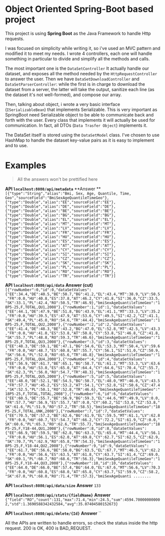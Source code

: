 ﻿# Object Oriented Spring-Boot based project
This project is using **Spring Boot** as the Java Framework to handle Http requests.

I was focused on simplicity while writing it, so i've used an MVC pattern and modified it to meet my needs. I wrote 4 controllers, each one will handle something in particular to divide and simplify all the methods and calls.

The most important one is the `DataSetController`
It actually handle our dataset, and exposes all the method needed by the `HttpRequestController` to answer the user.
Then we have `DataSetDownloadController` and `DataSetParserController`: while the first is in charge to download the dataset from a server, the latter will take the output, sanitize each line (as the dataset it's not well-formed), and compose our array.

Then, talking about object, i wrote a very basic interface (`ISerializableBean`) that implements Serializable. This is very important as SpringBoot need Serializable object to be able to communicate back and forth with the user.
Every class that implements it will actually be used for communication.
In fact, all DTOs (`Data Trasfer Object`) implements it.

The DataSet itself is stored using the `DataSetModel` class. 
I've chosen to use HashMap to handle the dataset key-value pairs as it is easy to implement and to use.

# Examples
> All the answers won't be prettified here

**API `localhost:8080/api/metadata`**
**Answer **
`[{"type":"String","alias":"Bmi, Sex, Age, Quantile, Time, Geo","sourceField":"BmiSexAgeQuantileTimeGeo"},{"type":"Double","alias":"EE","sourceField":"EE"},{"type":"Double","alias":"DE","sourceField":"DE"},{"type":"Double","alias":"BE","sourceField":"BE"},{"type":"Double","alias":"BG","sourceField":"BG"},{"type":"Double","alias":"EL","sourceField":"EL"},{"type":"Double","alias":"MT","sourceField":"MT"},{"type":"Double","alias":"LV","sourceField":"LV"},{"type":"Double","alias":"FR","sourceField":"FR"},{"type":"Double","alias":"HU","sourceField":"HU"},{"type":"Double","alias":"ES","sourceField":"ES"},{"type":"Double","alias":"AT","sourceField":"AT"},{"type":"Double","alias":"CY","sourceField":"CY"},{"type":"Double","alias":"SI","sourceField":"SI"},{"type":"Double","alias":"CZ","sourceField":"CZ"},{"type":"Double","alias":"SK","sourceField":"SK"},{"type":"Double","alias":"PL","sourceField":"PL"},{"type":"Double","alias":"RO","sourceField":"RO"},{"type":"Double","alias":"TR","sourceField":"TR"}]`

**API `localhost:8080/api/data`**
**Answer (cut)**
`[{"rowNumber":0,"id":0,"dataSetValues":{"EE":34.4,"DE":40.5,"BE":50.7,"BG":41.2,"EL":43.4,"MT":38.9,"LV":50.5,"FR":0.0,"HU":40.8,"ES":37.8,"AT":46.2,"CY":41.8,"SI":36.0,"CZ":33.5,"SK":33.1,"PL":42.4,"RO":50.5,"TR":46.9},"bmiSexAgeQuantileTimeGeo":"18P5-25,F,TOTAL,QU1,2008"},{"rowNumber":1,"id":1,"dataSetValues":{"EE":44.1,"DE":47.9,"BE":51.8,"BG":43.9,"EL":41.1,"MT":33.3,"LV":35.2,"FR":0.0,"HU":39.5,"ES":47.9,"AT":53.6,"CY":49.5,"SI":42.2,"CZ":41.1,"SK":49.4,"PL":45.0,"RO":54.6,"TR":44.4},"bmiSexAgeQuantileTimeGeo":"18P5-25,F,TOTAL,QU2,2008"},{"rowNumber":2,"id":2,"dataSetValues":{"EE":41.4,"DE":48.3,"BE":43.2,"BG":47.0,"EL":52.8,"MT":42.5,"LV":43.3,"FR":0.0,"HU":41.0,"ES":53.8,"AT":50.8,"CY":53.8,"SI":46.8,"CZ":41.8,"SK":55.7,"PL":48.8,"RO":59.3,"TR":46.6},"bmiSexAgeQuantileTimeGeo":"18P5-25,F,TOTAL,QU3,2008"},{"rowNumber":3,"id":3,"dataSetValues":{"EE":48.3,"DE":59.1,"BE":47.1,"BG":54.6,"EL":53.3,"MT":50.4,"LV":59.6,"FR":0.0,"HU":48.7,"ES":60.8,"AT":55.7,"CY":56.1,"SI":51.0,"CZ":50.9,"SK":56.6,"PL":52.8,"RO":65.6,"TR":46.8},"bmiSexAgeQuantileTimeGeo":"18P5-25,F,TOTAL,QU4,2008"},{"rowNumber":4,"id":4,"dataSetValues":{"EE":56.9,"DE":61.7,"BE":65.1,"BG":58.7,"EL":61.2,"MT":53.3,"LV":63.6,"FR":0.0,"HU":53.0,"ES":65.0,"AT":64.4,"CY":64.6,"SI":70.4,"CZ":55.7,"SK":62.3,"PL":56.0,"RO":54.7,"TR":48.3},"bmiSexAgeQuantileTimeGeo":"18P5-25,F,TOTAL,QU5,2008"},{"rowNumber":5,"id":5,"dataSetValues":{"EE":48.0,"DE":52.1,"BE":54.5,"BG":50.7,"EL":48.0,"MT":46.0,"LV":43.5,"FR":57.7,"HU":45.2,"ES":53.2,"AT":54.1,"CY":52.8,"SI":50.6,"CZ":47.4,"SK":52.5,"PL":50.1,"RO":52.8,"TR":46.6},"bmiSexAgeQuantileTimeGeo":"18P5-25,F,TOTAL,TOTAL,2008"},{"rowNumber":6,"id":6,"dataSetValues":{"EE":60.5,"DE":55.7,"BE":56.9,"BG":59.3,"EL":44.6,"MT":49.9,"LV":0.0,"FR":57.7,"HU":56.9,"ES":55.7,"AT":0.0,"CY":60.2,"SI":53.8,"CZ":53.8,"SK":61.6,"PL":51.9,"RO":57.2,"TR":58.5},"bmiSexAgeQuantileTimeGeo":"18P5-25,F,TOTAL,UNK,2008"},{"rowNumber":7,"id":7,"dataSetValues":{"EE":70.5,"DE":57.2,"BE":62.6,"BG":61.9,"EL":59.5,"MT":61.1,"LV":62.8,"FR":0.0,"HU":60.7,"ES":54.7,"AT":66.2,"CY":72.2,"SI":61.9,"CZ":0.0,"SK":60.6,"PL":65.3,"RO":62.6,"TR":55.7},"bmiSexAgeQuantileTimeGeo":"18P5-25,F,Y18-44,QU1,2008"},{"rowNumber":8,"id":8,"dataSetValues":{"EE":66.9,"DE":59.5,"BE":62.8,"BG":63.3,"EL":65.4,"MT":44.4,"LV":56.1,"FR":0.0,"HU":56.1,"ES":62.0,"AT":69.8,"CY":62.7,"SI":62.5,"CZ":62.9,"SK":70.7,"PL":62.9,"RO":65.8,"TR":54.3},"bmiSexAgeQuantileTimeGeo":"18P5-25,F,Y18-44,QU2,2008"},{"rowNumber":9,"id":9,"dataSetValues":{"EE":61.7,"DE":56.6,"BE":58.0,"BG":63.5,"EL":67.7,"MT":46.5,"LV":62.2,"FR":0.0,"HU":56.6,"ES":63.5,"AT":61.8,"CY":63.7,"SI":61.4,"CZ":69.0,"SK":69.1,"PL":68.7,"RO":68.6,"TR":56.3},"bmiSexAgeQuantileTimeGeo":"18P5-25,F,Y18-44,QU3,2008"},{"rowNumber":10,"id":10,"dataSetValues":{"EE":64.0,"DE":66.0,"BE":57.4,"BG":64.0,"EL":67.6,"MT":56.6,"LV":70.3,"FR":0.0,"HU":60.8,"ES":68.0,"AT":65.8,"CY":63.7,"SI":59.9,"CZ":58.2,"SK":67.0,"PL":68.0,"RO":71.4,"TR":57.3},"bmiSexAgeQuanti ........`

**API `localhost:8080/api/data/size`**
**Answer**
`133`

**API `localhost:8080/api/stats/{fieldName}`**
**Answer**
`{"field":"RO","count":131,"max":71.4,"min":24.5,"sum":4594.700000000002,"std":1.3690588342432584,"avg":35.07404580152673}`

**API `localhost:8080/api/delete/{Id}`**
**Answer**
``

All the APIs are written to handle errors, so check the status inside the http request. 200 is OK, 400 is BAD_REQUEST.
